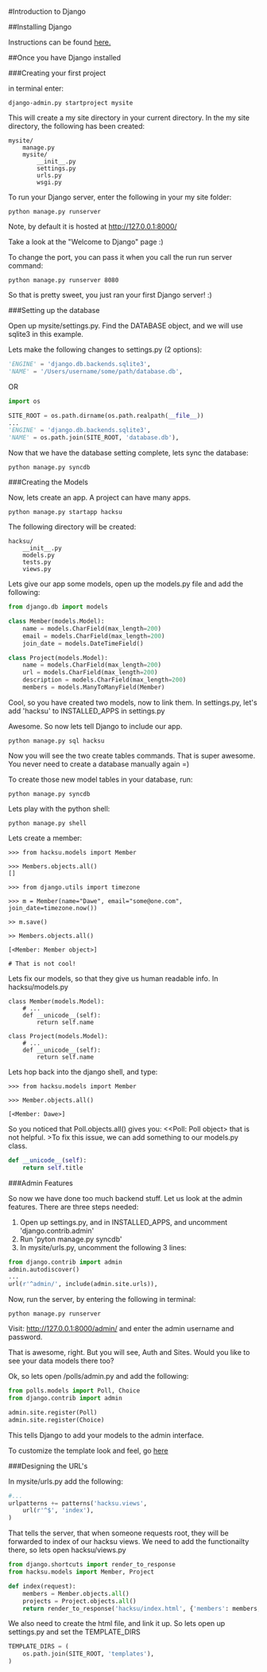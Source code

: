 #Introduction to Django

##Installing Django

Instructions can be found [here.](https://github.com/hacKSU/django-presentation#readme)

##Once you have Django installed

###Creating your first project

in terminal enter:

    django-admin.py startproject mysite

This will create a my site directory in your current directory. In the my site directory, the following has been created:

    mysite/
        manage.py
        mysite/
            __init__.py
            settings.py
            urls.py
            wsgi.py

To run your Django server, enter the following in your my site folder:

    python manage.py runserver 

Note, by default it is hosted at http://127.0.0.1:8000/

Take a look at the "Welcome to Django" page :)

To change the port, you can pass it when you call the run run server command:

    python manage.py runserver 8080

So that is pretty sweet, you just ran your first Django server! :)

###Setting up the database

Open up mysite/settings.py. Find the DATABASE object, and we will use sqlite3 in this example.

Lets make the following changes to settings.py (2 options):

```python
'ENGINE' = 'django.db.backends.sqlite3',
'NAME' = '/Users/username/some/path/database.db', 
```

OR

```python
import os

SITE_ROOT = os.path.dirname(os.path.realpath(__file__))
...
'ENGINE' = 'django.db.backends.sqlite3',
'NAME' = os.path.join(SITE_ROOT, 'database.db'),
```

Now that we have the database setting complete, lets sync the database:

    python manage.py syncdb

###Creating the Models

Now, lets create an app. A project can have many apps.

    python manage.py startapp hacksu

The following directory will be created:

    hacksu/
        __init__.py
        models.py
        tests.py
        views.py

Lets give our app some models, open up the models.py file and add the following:

```python
from django.db import models

class Member(models.Model): 
    name = models.CharField(max_length=200)
    email = models.CharField(max_length=200)
    join_date = models.DateTimeField()

class Project(models.Model):
    name = models.CharField(max_length=200) 
    url = models.CharField(max_length=200)
    description = models.CharField(max_length=200)
    members = models.ManyToManyField(Member)
```

Cool, so you have created two models, now to link them. In settings.py, let's add 'hacksu' to INSTALLED_APPS in settings.py

Awesome. So now lets tell Django to include our app. 

    python manage.py sql hacksu

Now you will see the two create tables commands. That is super awesome. You never need to create a database manually again =)

To create those new model tables in your database, run:

    python manage.py syncdb    

Lets play with the python shell:

    python manage.py shell

Lets create a member:

    >>> from hacksu.models import Member

    >>> Members.objects.all()
    []

    >>> from django.utils import timezone
    
    >>> m = Member(name="Dawe", email="some@one.com", join_date=timezone.now())

    >> m.save()

    >> Members.objects.all()

    [<Member: Member object>]
    
    # That is not cool!

Lets fix our models, so that they give us human readable info. In hacksu/models.py

    class Member(models.Model):
        # ...
        def __unicode__(self):
            return self.name

    class Project(models.Model):
        # ...
        def __unicode__(self):
            return self.name

Lets hop back into the django shell, and type:

    >>> from hacksu.models import Member

    >>> Member.objects.all()

    [<Member: Dawe>]

So you noticed that Poll.objects.all() gives you: <<Poll: Poll object\> that is not helpful. >To fix this issue, we can add something to our models.py class. 

```python
def __unicode__(self):
    return self.title
```

###Admin Features

So now we have done too much backend stuff. Let us look at the admin features. There are three steps needed:

1. Open up settings.py, and in INSTALLED_APPS, and uncomment 'django.contrib.admin'  
2. Run 'pyton manage.py syncdb'
3. In mysite/urls.py, uncomment the following 3 lines:
    
```python
from django.contrib import admin
admin.autodiscover()
...
url(r'^admin/', include(admin.site.urls)),
```

Now, run the server, by entering the following in terminal:

    python manage.py runserver

Visit: http://127.0.0.1:8000/admin/ and enter the admin username and password.

That is awesome, right. But you will see, Auth and Sites. Would you like to see your data models there too?

Ok, so lets open /polls/admin.py and add the following:

```python
from polls.models import Poll, Choice
from django.contrib import admin

admin.site.register(Poll)
admin.site.register(Choice)
```

This tells Django to add your models to the admin interface. 

To customize the template look and feel, go [here](https://docs.djangoproject.com/en/1.4/intro/tutorial02/#customize-the-admin-look-and-feel)

###Designing the URL's

In mysite/urls.py add the following: 

```python
#...
urlpatterns += patterns('hacksu.views',
    url(r'^$', 'index'),
)
```

That tells the server, that when someone requests root, they will be forwarded to index of our hacksu views. We need to add the functionailty there, so lets open hacksu/views.py

```python
from django.shortcuts import render_to_response
from hacksu.models import Member, Project

def index(request):
    members = Member.objects.all()
    projects = Project.objects.all()
    return render_to_response('hacksu/index.html', {'members': members, 'projects'})
```

We also need to create the html file, and link it up. So lets open up settings.py and set the TEMPLATE_DIRS
    
```python    
TEMPLATE_DIRS = (
    os.path.join(SITE_ROOT, 'templates'),
)
```